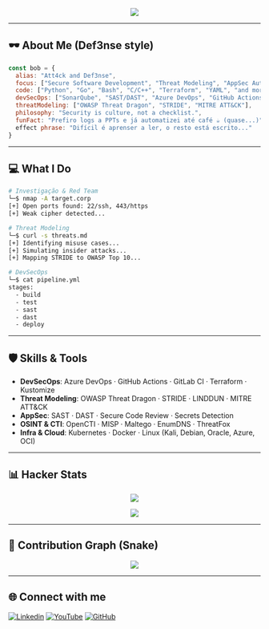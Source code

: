 <p align="center">
  <img src="https://readme-typing-svg.herokuapp.com?font=Fira+Code&weight=600&size=28&pause=1000&color=00FFEA&center=true&vCenter=true&width=800&lines=Bob+Reis+%7C+Def3nse;DevSecOps+%7C+Threat+Modeling+%7C+Secure+Code;Logs+%3E+PowerPoints;Think+like+an+attacker%2C+build+like+an+architect" />
</p>

---

## 🕶️ About Me (Def3nse style)

```js
const bob = {
  alias: "Att4ck and Def3nse",
  focus: ["Secure Software Development", "Threat Modeling", "AppSec Automation", Cybersec"],
  code: ["Python", "Go", "Bash", "C/C++", "Terraform", "YAML", "and more..."],
  devSecOps: ["SonarQube", "SAST/DAST", "Azure DevOps", "GitHub Actions", "GitLab CI"],
  threatModeling: ["OWASP Threat Dragon", "STRIDE", "MITRE ATT&CK"],
  philosophy: "Security is culture, not a checklist.",
  funFact: "Prefiro logs a PPTs e já automatizei até café ☕ (quase...)"
  effect phrase: "Difícil é aprenser a ler, o resto está escrito..."
}
```

---

## 💻 What I Do

```bash
# Investigação & Red Team
└─$ nmap -A target.corp
[+] Open ports found: 22/ssh, 443/https
[+] Weak cipher detected...

# Threat Modeling
└─$ curl -s threats.md
[+] Identifying misuse cases...
[+] Simulating insider attacks...
[+] Mapping STRIDE to OWASP Top 10...

# DevSecOps
└─$ cat pipeline.yml
stages:
  - build
  - test
  - sast
  - dast
  - deploy
```

---

## 🛡️ Skills & Tools

- **DevSecOps**: Azure DevOps · GitHub Actions · GitLab CI · Terraform · Kustomize  
- **Threat Modeling**: OWASP Threat Dragon · STRIDE · LINDDUN · MITRE ATT&CK  
- **AppSec**: SAST · DAST · Secure Code Review · Secrets Detection  
- **OSINT & CTI**: OpenCTI · MISP · Maltego · EnumDNS · ThreatFox  
- **Infra & Cloud**: Kubernetes · Docker · Linux (Kali, Debian, Oracle, Azure, OCI)

---

## 📊 Hacker Stats

<p align="center">
  <img src="https://github-readme-stats.vercel.app/api?username=bob-reis&show_icons=true&theme=tokyonight&hide_border=true&bg_color=0d1117&title_color=00FFEA&icon_color=FF00FF" />
</p>

<p align="center">
  <img src="https://github-readme-streak-stats.herokuapp.com?user=bob-reis&theme=tokyonight&hide_border=true&ring=00FFEA&fire=FF00FF&currStreakLabel=ffffff" />
</p>

---

## 🐍 Contribution Graph (Snake)

<p align="center">
  <img src="https://github.com/bob-reis/bob-reis/blob/output/github-contribution-grid-snake.svg" />
</p>

---

## 🌐 Connect with me

[![Linkedin](https://img.shields.io/badge/LinkedIn-0d1117?style=for-the-badge&logo=linkedin&logoColor=00FFEA)](https://www.linkedin.com/in/bobreis/)
[![YouTube](https://img.shields.io/badge/YouTube-0d1117?style=for-the-badge&logo=youtube&logoColor=FF0000)](https://www.youtube.com/@BobzeraTech)
[![GitHub](https://img.shields.io/badge/GitHub-0d1117?style=for-the-badge&logo=github&logoColor=FFFFFF)](https://github.com/bob-reis)
